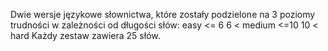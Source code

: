 Dwie wersje językowe słownictwa, które zostały podzielone na 3 poziomy trudności w zależności od 
długości słów:
easy <=  6
6 < medium <=10
10 < hard
Każdy zestaw zawiera 25 słów. 